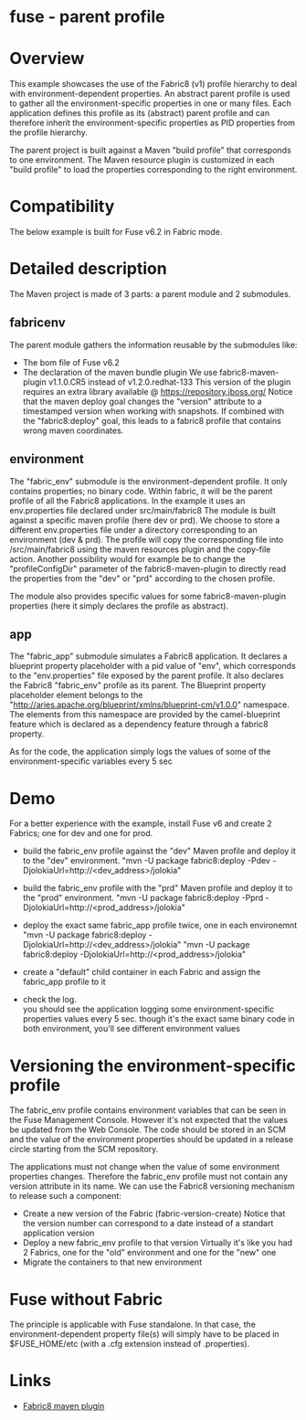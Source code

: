 # fuse - parent profile

# Overview
This example showcases the use of the Fabric8 (v1) profile hierarchy to deal with environment-dependent properties.
An abstract parent profile is used to gather all the environment-specific properties in one or many files.
Each application defines this profile as its (abstract) parent profile and can therefore inherit the environment-specific properties as PID properties from the profile hierarchy.

The parent project is built against a Maven "build profile" that corresponds to one environment.
The Maven resource plugin is customized in each "build profile" to load the properties corresponding to the right environment.

# Compatibility
The below example is built for Fuse v6.2 in Fabric mode.

# Detailed description

The Maven project is made of 3 parts: a parent module and 2 submodules.

## fabricenv
  The parent module gathers the information reusable by the submodules like:
  - The bom file of Fuse v6.2
  - The declaration of the maven bundle plugin 
    We use fabric8-maven-plugin v1.1.0.CR5 instead of v1.2.0.redhat-133
    This version of the plugin requires an extra library available @ https://repository.jboss.org/
    Notice that the maven deploy goal changes the "version" attribute to a timestamped version when working with snapshots.
    If combined with the "fabric8:deploy" goal, this leads to a fabric8 profile that contains wrong maven coordinates.  

## environment
  The "fabric_env" submodule is the environment-dependent profile.
  It only contains properties; no binary code.
  Within fabric, it will be the parent profile of all the Fabric8 applications.
  In the example it uses an env.properties file declared under src/main/fabric8
  The module is built against a specific maven profile (here dev or prd).
  We choose to store a different env.properties file under a directory corresponding to an environment (dev & prd).
  The profile will copy the corresponding file into /src/main/fabric8 using the maven resources plugin and the copy-file action.
  Another possibility would for example be to change the "profileConfigDir" parameter of the fabric8-maven-plugin to directly read the properties from the "dev" or "prd" according to the chosen profile. 
  
  The module also provides specific values for some fabric8-maven-plugin properties (here it simply declares the profile as abstract).

## app
  The "fabric_app" submodule simulates a Fabric8 application.
  It declares a blueprint property placeholder with a pid value of "env", which corresponds to the "env.properties" file exposed by the parent profile.
  It also declares the Fabric8 "fabric_env" profile as its parent.
  The Blueprint property placeholder element belongs to the "http://aries.apache.org/blueprint/xmlns/blueprint-cm/v1.0.0" namespace.
  The elements from this namespace are provided by the camel-blueprint feature which is declared as a dependency feature through a fabric8 property.
 
  As for the code, the application simply logs the values of some of the environment-specific variables every 5 sec

# Demo
For a better experience with the example, install Fuse v6 and create 2 Fabrics; one for dev and one for prod.

 - build the fabric_env profile against the "dev" Maven profile and deploy it to the "dev" environment.
   "mvn -U package fabric8:deploy -Pdev -DjolokiaUrl=http://<dev_address>/jolokia"
 - build the fabric_env profile with the "prd" Maven profile and deploy it to the "prod" environment.
   "mvn -U package fabric8:deploy -Pprd -DjolokiaUrl=http://<prod_address>/jolokia"

 - deploy the exact same fabric_app profile twice, one in each environemnt
   "mvn -U package fabric8:deploy -DjolokiaUrl=http://<dev_address>/jolokia"
   "mvn -U package fabric8:deploy -DjolokiaUrl=http://<prod_address>/jolokia"

 - create a "default" child container in each Fabric and assign the fabric_app profile to it
 - check the log.  
   you should see the application logging some environment-specific properties values every 5 sec.
   though it's the exact same binary code in both environment, you'll see different environment values

# Versioning the environment-specific profile
The fabric_env profile contains environment variables that can be seen in the Fuse Management Console.
However it's not expected that the values be updated from the Web Console.
The code should be stored in an SCM and the value of the environment properties should be updated in a release circle starting from the SCM repository.

The applications must not change when the value of some environment properties changes.
Therefore the fabric_env profile must not contain any version attribute in its name.
We can use the Fabric8 versioning mechanism to release such a component:
 - Create a new version of the Fabric (fabric-version-create)
   Notice that the version number can correspond to a date instead of a standart application version
 - Deploy a new fabric_env profile to that version
   Virtually it's like you had 2 Fabrics, one for the "old" environment and one for the "new" one
 - Migrate the containers to that new environment
 
# Fuse without Fabric
The principle is applicable with Fuse standalone.
In that case, the environment-dependent property file(s) will simply have to be placed in $FUSE_HOME/etc (with a .cfg extension instead of .properties).


# Links
* [Fabric8 maven plugin](http://fabric8.io/gitbook/mavenPlugin.html)


